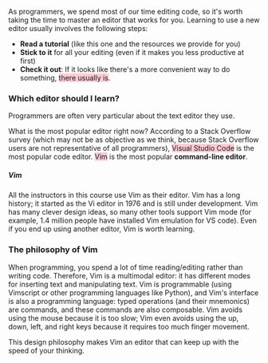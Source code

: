 As programmers, we spend most of our time editing code, so it's worth taking the time to master an editor that works for you. Learning to use a new editor usually involves the following steps:

- **Read a tutorial** (like this one and the resources we provide for you)
- **Stick to it** for all your editing (even if it makes you less productive at first)
- **Check it out**: If it looks like there's a more convenient way to do something, <span style="background:rgba(252, 163, 180, 0.55)">there usually is</span>.

### Which editor should I learn?

Programmers are often very particular about the text editor they use.

What is the most popular editor right now? According to a Stack Overflow survey (which may not be as objective as we think, because Stack Overflow users are not representative of all programmers), <span style="background:rgba(252, 163, 180, 0.55)">Visual Studio Code</span> is the most popular code editor. <span style="background:rgba(252, 163, 180, 0.55)">Vim</span> is the most popular **command-line editor**.

##### Vim

All the instructors in this course use Vim as their editor. Vim has a long history; it started as the Vi editor in 1976 and is still under development. Vim has many clever design ideas, so many other tools support Vim mode (for example, 1.4 million people have installed Vim emulation for VS code). Even if you end up using another editor, Vim is worth learning.

### The philosophy of Vim

When programming, you spend a lot of time reading/editing rather than writing code. Therefore, Vim is a multimodal editor: it has different modes for inserting text and manipulating text. Vim is programmable (using Vimscript or other programming languages ​​like Python), and Vim's interface is also a programming language: typed operations (and their mnemonics) are commands, and these commands are also composable. Vim avoids using the mouse because it is too slow; Vim even avoids using the up, down, left, and right keys because it requires too much finger movement.

This design philosophy makes Vim an editor that can keep up with the speed of your thinking.

